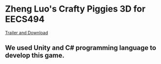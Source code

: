 # Zheng Luo's Crafty Piggies 3D for EECS494

[Trailer and Download](https://luozheng2002.itch.io/crafty-piggies-gold "trailer and download")

## We used Unity and C# programming language to develop this game.
